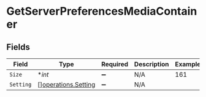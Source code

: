 # GetServerPreferencesMediaContainer


## Fields

| Field                                                      | Type                                                       | Required                                                   | Description                                                | Example                                                    |
| ---------------------------------------------------------- | ---------------------------------------------------------- | ---------------------------------------------------------- | ---------------------------------------------------------- | ---------------------------------------------------------- |
| `Size`                                                     | **int*                                                     | :heavy_minus_sign:                                         | N/A                                                        | 161                                                        |
| `Setting`                                                  | [][operations.Setting](../../models/operations/setting.md) | :heavy_minus_sign:                                         | N/A                                                        |                                                            |